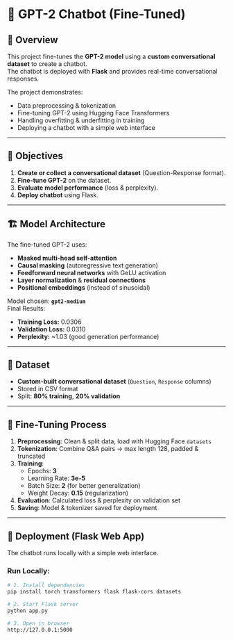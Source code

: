 # 🤖 GPT-2 Chatbot (Fine-Tuned)

## 📌 Overview
This project fine-tunes the **GPT-2 model** using a **custom conversational dataset** to create a chatbot.  
The chatbot is deployed with **Flask** and provides real-time conversational responses.

The project demonstrates:
- Data preprocessing & tokenization
- Fine-tuning GPT-2 using Hugging Face Transformers
- Handling overfitting & underfitting in training
- Deploying a chatbot with a simple web interface

---

## 🎯 Objectives
1. **Create or collect a conversational dataset** (Question-Response format).  
2. **Fine-tune GPT-2** on the dataset.  
3. **Evaluate model performance** (loss & perplexity).  
4. **Deploy chatbot** using Flask.

---

## 🏗️ Model Architecture
The fine-tuned GPT-2 uses:
- **Masked multi-head self-attention**
- **Causal masking** (autoregressive text generation)
- **Feedforward neural networks** with GeLU activation
- **Layer normalization** & **residual connections**
- **Positional embeddings** (instead of sinusoidal)

Model chosen: **`gpt2-medium`**  
Final Results:
- **Training Loss:** 0.0306  
- **Validation Loss:** 0.0310  
- **Perplexity:** ~1.03 (good generation performance)

---

## 📂 Dataset
- **Custom-built conversational dataset** (`Question`, `Response` columns)
- Stored in CSV format
- Split: **80% training**, **20% validation**

---

## 🔧 Fine-Tuning Process
1. **Preprocessing**: Clean & split data, load with Hugging Face `datasets`  
2. **Tokenization**: Combine Q&A pairs → max length 128, padded & truncated  
3. **Training**:  
   - Epochs: **3**  
   - Learning Rate: **3e-5**  
   - Batch Size: **2** (for better generalization)  
   - Weight Decay: **0.15** (regularization)  
4. **Evaluation**: Calculated loss & perplexity on validation set  
5. **Saving**: Model & tokenizer saved for deployment

---

## 🚀 Deployment (Flask Web App)
The chatbot runs locally with a simple web interface.

### Run Locally:
```bash
# 1. Install dependencies
pip install torch transformers flask flask-cors datasets

# 2. Start Flask server
python app.py

# 3. Open in browser
http://127.0.0.1:5000
